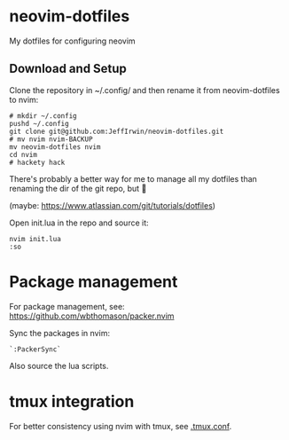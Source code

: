 
# neovim-dotfiles

My dotfiles for configuring neovim

## Download and Setup

Clone the repository in ~/.config/ and then rename it from neovim-dotfiles to nvim:

	# mkdir ~/.config
	pushd ~/.config
    git clone git@github.com:JeffIrwin/neovim-dotfiles.git
	# mv nvim nvim-BACKUP
	mv neovim-dotfiles nvim
	cd nvim
	# hackety hack

There's probably a better way for me to manage all my dotfiles than renaming the dir of the git repo, but 🤷

(maybe:  https://www.atlassian.com/git/tutorials/dotfiles)

Open init.lua in the repo and source it:

    nvim init.lua
	:so

# Package management

For package management, see:  https://github.com/wbthomason/packer.nvim

Sync the packages in nvim:

    `:PackerSync`

Also source the lua scripts.

# tmux integration

For better consistency using nvim with tmux, see [.tmux.conf]().

